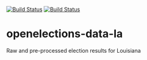 [![Build Status](https://github.com/openelections/openelections-data-la/actions/workflows/data_tests.yml/badge.svg?branch=master)](https://github.com/openelections/openelections-data-la/actions/workflows/data_tests.yml?query=branch%3Amaster)
[![Build Status](https://github.com/openelections/openelections-data-la/actions/workflows/format_tests.yml/badge.svg?branch=master)](https://github.com/openelections/openelections-data-la/actions/workflows/format_tests.yml?query=branch%3Amaster)

# openelections-data-la
Raw and pre-processed election results for Louisiana
